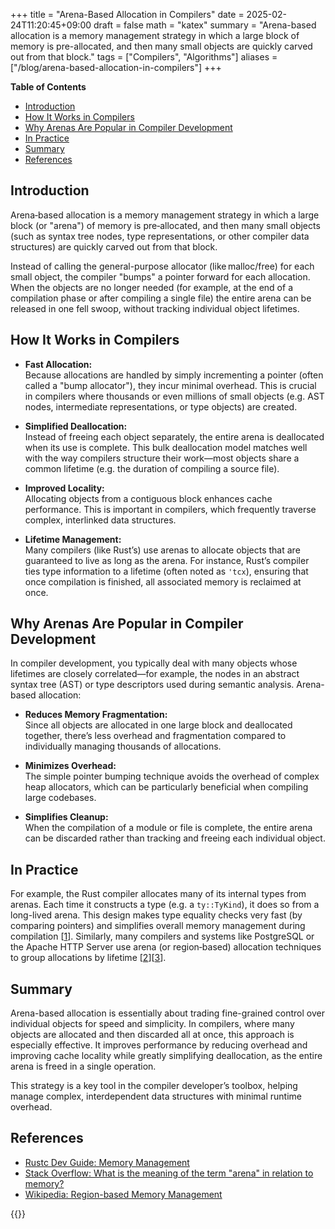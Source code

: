 +++
title = "Arena-Based Allocation in Compilers"
date = 2025-02-24T11:20:45+09:00
draft = false
math = "katex"
summary = "Arena-based allocation is a memory management strategy in which a large block of memory is pre-allocated, and then many small objects are quickly carved out from that block."
tags = ["Compilers", "Algorithms"]
aliases = ["/blog/arena-based-allocation-in-compilers"]
+++

**Table of Contents**

- [Introduction](#introduction)
- [How It Works in Compilers](#how-it-works-in-compilers)
- [Why Arenas Are Popular in Compiler Development](#why-arenas-are-popular-in-compiler-development)
- [In Practice](#in-practice)
- [Summary](#summary)
- [References](#references)


## Introduction

Arena‐based allocation is a memory management strategy in which a large block (or "arena") of memory is pre‐allocated, and then many small objects (such as syntax tree nodes, type representations, or other compiler data structures) are quickly carved out from that block.

Instead of calling the general-purpose allocator (like malloc/free) for each small object, the compiler "bumps" a pointer forward for each allocation. When the objects are no longer needed (for example, at the end of a compilation phase or after compiling a single file) the entire arena can be released in one fell swoop, without tracking individual object lifetimes.

## How It Works in Compilers

- **Fast Allocation:**  
  Because allocations are handled by simply incrementing a pointer (often called a "bump allocator"), they incur minimal overhead. This is crucial in compilers where thousands or even millions of small objects (e.g. AST nodes, intermediate representations, or type objects) are created.

- **Simplified Deallocation:**  
  Instead of freeing each object separately, the entire arena is deallocated when its use is complete. This bulk deallocation model matches well with the way compilers structure their work—most objects share a common lifetime (e.g. the duration of compiling a source file).

- **Improved Locality:**  
  Allocating objects from a contiguous block enhances cache performance. This is important in compilers, which frequently traverse complex, interlinked data structures.

- **Lifetime Management:**  
  Many compilers (like Rust’s) use arenas to allocate objects that are guaranteed to live as long as the arena. For instance, Rust’s compiler ties type information to a lifetime (often noted as `'tcx`), ensuring that once compilation is finished, all associated memory is reclaimed at once.

## Why Arenas Are Popular in Compiler Development

In compiler development, you typically deal with many objects whose lifetimes are closely correlated—for example, the nodes in an abstract syntax tree (AST) or type descriptors used during semantic analysis. Arena-based allocation:

- **Reduces Memory Fragmentation:**  
  Since all objects are allocated in one large block and deallocated together, there’s less overhead and fragmentation compared to individually managing thousands of allocations.

- **Minimizes Overhead:**  
  The simple pointer bumping technique avoids the overhead of complex heap allocators, which can be particularly beneficial when compiling large codebases.

- **Simplifies Cleanup:**  
  When the compilation of a module or file is complete, the entire arena can be discarded rather than tracking and freeing each individual object.

## In Practice

For example, the Rust compiler allocates many of its internal types from arenas. Each time it constructs a type (e.g. a `ty::TyKind`), it does so from a long-lived arena. This design makes type equality checks very fast (by comparing pointers) and simplifies overall memory management during compilation [[1]]. Similarly, many compilers and systems like PostgreSQL or the Apache HTTP Server use arena (or region‐based) allocation techniques to group allocations by lifetime [[2]][[3]].

## Summary

Arena-based allocation is essentially about trading fine-grained control over individual objects for speed and simplicity. In compilers, where many objects are allocated and then discarded all at once, this approach is especially effective. It improves performance by reducing overhead and improving cache locality while greatly simplifying deallocation, as the entire arena is freed in a single operation.

This strategy is a key tool in the compiler developer’s toolbox, helping manage complex, interdependent data structures with minimal runtime overhead.

## References

- [Rustc Dev Guide: Memory Management](https://rustc-dev-guide.rust-lang.org/memory.html)
- [Stack Overflow: What is the meaning of the term "arena" in relation to memory?](https://stackoverflow.com/questions/12825148/what-is-the-meaning-of-the-term-arena-in-relation-to-memory)
- [Wikipedia: Region-based Memory Management](https://en.wikipedia.org/wiki/Region-based_memory_management)

[1]: https://rustc-dev-guide.rust-lang.org/memory.html
[2]: https://stackoverflow.com/questions/12825148/what-is-the-meaning-of-the-term-arena-in-relation-to-memory
[3]: https://en.wikipedia.org/wiki/Region-based_memory_management

{{<post-socials page_content_type="blog" telegram_post_id="24" x_post_id="1894240166140620960">}}
